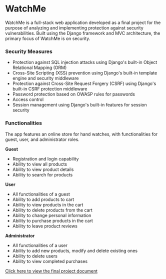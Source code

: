 # WatchMe
WatchMe is a full-stack web application developed as a final project for the purpose of analyzing and implementing protection against security vulnerabilities. Built using the Django framework and MVC architecture, the primary focus of WatchMe is on security.

### Security Measures

* Protection against SQL injection attacks using Django's built-in Object Relational Mapping (ORM)
* Cross-Site Scripting (XSS) prevention using Django's built-in template engine and security middleware
* Protection against Cross-Site Request Forgery (CSRF) using Django's built-in CSRF protection middleware
* Password protection based on OWASP rules for passwords
* Access control
* Session management using Django's built-in features for session security 

### Functionalities

The app features an online store for hand watches, with functionalities for guest, user, and administrator roles.

**Guest**
* Registration and login capability
* Ability to view all products
* Ability to view product details
* Ability to search for products

**User**
* All functionalities of a guest
* Ability to add products to cart
* Ability to view products in the cart
* Ability to delete products from the cart
* Ability to change personal information
* Ability to purchase products in the cart
* Ability to leave product reviews

**Administrator**
* All functionalities of a user
* Ability to add new products, modify and delete existing ones
* Ability to delete users
* Ability to view completed purchases

[Click here to view the final project document](Sigurnosni_aspekti_e-commerce_aplikacije.pdf)
